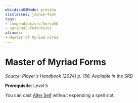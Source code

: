```yaml
---
obsidianUIMode: preview
cssclasses: json5e-feat
tags:
- compendium/src/5e/xphb
- optional-feature/ei
aliases:
- Master of Myriad Forms
---
```

# Master of Myriad Forms
*Source: Player's Handbook (2024) p. 156. Available in the <span title='Systems Reference Document (5.2)'>SRD</span>*  

**Prerequisite**: Level 5

You can cast [Alter Self](/3-Mechanics/CLI/spells/alter-self-xphb.md) without expending a spell slot.